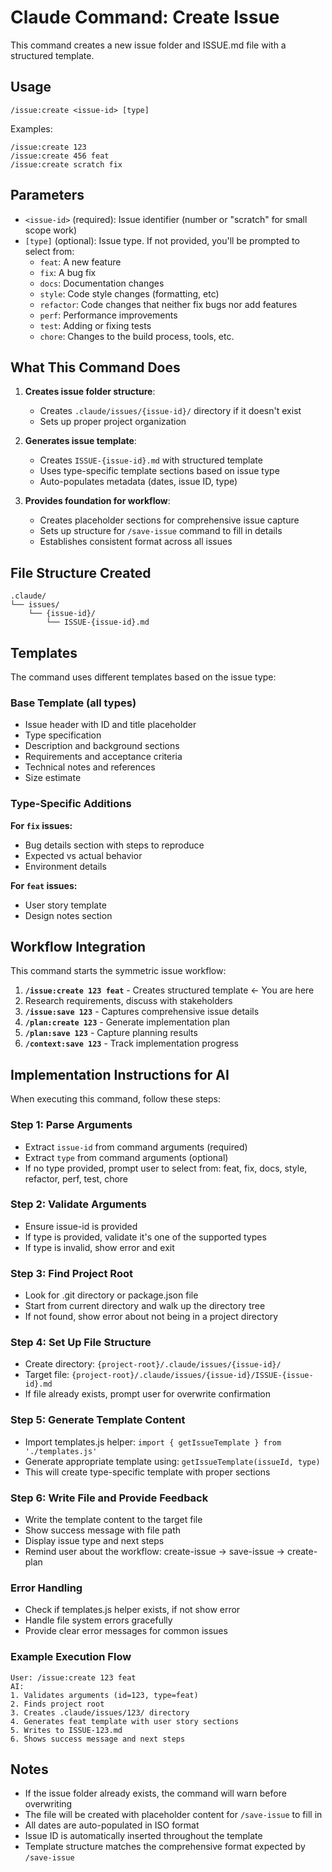 # Claude Command: Create Issue

This command creates a new issue folder and ISSUE.md file with a structured template.

## Usage

```
/issue:create <issue-id> [type]
```

Examples:
```
/issue:create 123
/issue:create 456 feat
/issue:create scratch fix
```

## Parameters

- `<issue-id>` (required): Issue identifier (number or "scratch" for small scope work)
- `[type]` (optional): Issue type. If not provided, you'll be prompted to select from:
  - `feat`: A new feature
  - `fix`: A bug fix  
  - `docs`: Documentation changes
  - `style`: Code style changes (formatting, etc)
  - `refactor`: Code changes that neither fix bugs nor add features
  - `perf`: Performance improvements
  - `test`: Adding or fixing tests
  - `chore`: Changes to the build process, tools, etc.

## What This Command Does

1. **Creates issue folder structure**:
   - Creates `.claude/issues/{issue-id}/` directory if it doesn't exist
   - Sets up proper project organization

2. **Generates issue template**:
   - Creates `ISSUE-{issue-id}.md` with structured template
   - Uses type-specific template sections based on issue type
   - Auto-populates metadata (dates, issue ID, type)

3. **Provides foundation for workflow**:
   - Creates placeholder sections for comprehensive issue capture
   - Sets up structure for `/save-issue` command to fill in details
   - Establishes consistent format across all issues

## File Structure Created

```
.claude/
└── issues/
    └── {issue-id}/
        └── ISSUE-{issue-id}.md
```

## Templates

The command uses different templates based on the issue type:

### Base Template (all types)
- Issue header with ID and title placeholder
- Type specification
- Description and background sections
- Requirements and acceptance criteria
- Technical notes and references
- Size estimate

### Type-Specific Additions

**For `fix` issues:**
- Bug details section with steps to reproduce
- Expected vs actual behavior
- Environment details

**For `feat` issues:**
- User story template
- Design notes section

## Workflow Integration

This command starts the symmetric issue workflow:

1. **`/issue:create 123 feat`** - Creates structured template ← You are here
2. Research requirements, discuss with stakeholders
3. **`/issue:save 123`** - Captures comprehensive issue details
4. **`/plan:create 123`** - Generate implementation plan
5. **`/plan:save 123`** - Capture planning results
6. **`/context:save 123`** - Track implementation progress

## Implementation Instructions for AI

When executing this command, follow these steps:

### Step 1: Parse Arguments
- Extract `issue-id` from command arguments (required)
- Extract `type` from command arguments (optional)
- If no type provided, prompt user to select from: feat, fix, docs, style, refactor, perf, test, chore

### Step 2: Validate Arguments
- Ensure issue-id is provided
- If type is provided, validate it's one of the supported types
- If type is invalid, show error and exit

### Step 3: Find Project Root
- Look for .git directory or package.json file
- Start from current directory and walk up the directory tree
- If not found, show error about not being in a project directory

### Step 4: Set Up File Structure
- Create directory: `{project-root}/.claude/issues/{issue-id}/`
- Target file: `{project-root}/.claude/issues/{issue-id}/ISSUE-{issue-id}.md`
- If file already exists, prompt user for overwrite confirmation

### Step 5: Generate Template Content
- Import templates.js helper: `import { getIssueTemplate } from './templates.js'`
- Generate appropriate template using: `getIssueTemplate(issueId, type)`
- This will create type-specific template with proper sections

### Step 6: Write File and Provide Feedback
- Write the template content to the target file
- Show success message with file path
- Display issue type and next steps
- Remind user about the workflow: create-issue → save-issue → create-plan

### Error Handling
- Check if templates.js helper exists, if not show error
- Handle file system errors gracefully
- Provide clear error messages for common issues

### Example Execution Flow
```
User: /issue:create 123 feat
AI: 
1. Validates arguments (id=123, type=feat)
2. Finds project root
3. Creates .claude/issues/123/ directory
4. Generates feat template with user story sections
5. Writes to ISSUE-123.md
6. Shows success message and next steps
```

## Notes

- If the issue folder already exists, the command will warn before overwriting
- The file will be created with placeholder content for `/save-issue` to fill in
- All dates are auto-populated in ISO format
- Issue ID is automatically inserted throughout the template
- Template structure matches the comprehensive format expected by `/save-issue`